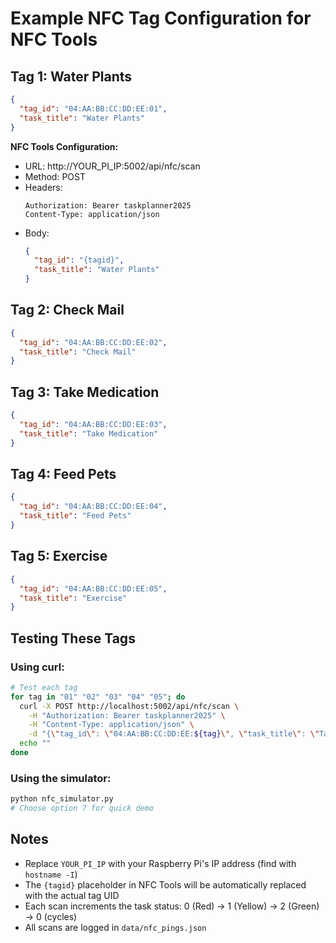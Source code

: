 # Example NFC Tag Configuration for NFC Tools

## Tag 1: Water Plants
```json
{
  "tag_id": "04:AA:BB:CC:DD:EE:01",
  "task_title": "Water Plants"
}
```

**NFC Tools Configuration:**
- URL: http://YOUR_PI_IP:5002/api/nfc/scan
- Method: POST
- Headers:
  ```
  Authorization: Bearer taskplanner2025
  Content-Type: application/json
  ```
- Body:
  ```json
  {
    "tag_id": "{tagid}",
    "task_title": "Water Plants"
  }
  ```

## Tag 2: Check Mail
```json
{
  "tag_id": "04:AA:BB:CC:DD:EE:02",
  "task_title": "Check Mail"
}
```

## Tag 3: Take Medication
```json
{
  "tag_id": "04:AA:BB:CC:DD:EE:03",
  "task_title": "Take Medication"
}
```

## Tag 4: Feed Pets
```json
{
  "tag_id": "04:AA:BB:CC:DD:EE:04",
  "task_title": "Feed Pets"
}
```

## Tag 5: Exercise
```json
{
  "tag_id": "04:AA:BB:CC:DD:EE:05",
  "task_title": "Exercise"
}
```

## Testing These Tags

### Using curl:
```bash
# Test each tag
for tag in "01" "02" "03" "04" "05"; do
  curl -X POST http://localhost:5002/api/nfc/scan \
    -H "Authorization: Bearer taskplanner2025" \
    -H "Content-Type: application/json" \
    -d "{\"tag_id\": \"04:AA:BB:CC:DD:EE:${tag}\", \"task_title\": \"Task ${tag}\"}"
  echo ""
done
```

### Using the simulator:
```bash
python nfc_simulator.py
# Choose option 7 for quick demo
```

## Notes

- Replace `YOUR_PI_IP` with your Raspberry Pi's IP address (find with `hostname -I`)
- The `{tagid}` placeholder in NFC Tools will be automatically replaced with the actual tag UID
- Each scan increments the task status: 0 (Red) → 1 (Yellow) → 2 (Green) → 0 (cycles)
- All scans are logged in `data/nfc_pings.json`
